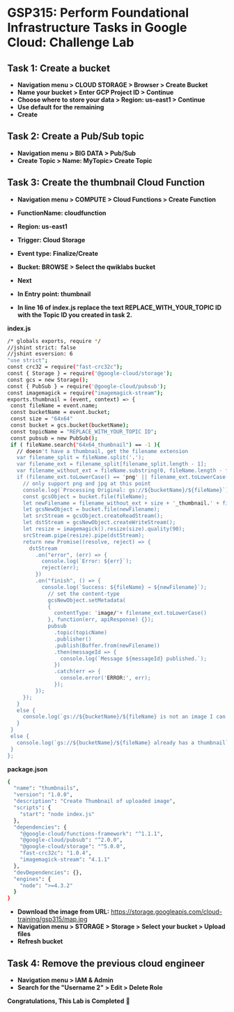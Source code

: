 # GSP315: Perform Foundational Infrastructure Tasks in Google Cloud: Challenge Lab

## Task 1: Create a bucket

- **Navigation menu > CLOUD STORAGE > Browser > Create Bucket**
- **Name your bucket > Enter GCP Project ID > Continue**
- **Choose where to store your data > Region: us-east1 > Continue**
- **Use default for the remaining**
- **Create**

## Task 2: Create a Pub/Sub topic

- **Navigation menu > BIG DATA > Pub/Sub**
- **Create Topic > Name: MyTopic> Create Topic**

## Task 3: Create the thumbnail Cloud Function

- **Navigation menu > COMPUTE > Cloud Functions > Create Function**
- **FunctionName: cloudfunction**
- **Region: us-east1** 
- **Trigger: Cloud Storage**
- **Event type: Finalize/Create** 
- **Bucket: BROWSE > Select the qwiklabs bucket**
- **Next**

 - **In Entry point: thumbnail**
 - **In line 16 of index.js replace the text REPLACE_WITH_YOUR_TOPIC ID with the Topic ID you created in task 2.**
 
 **index.js**

 ```bash
 /* globals exports, require */
//jshint strict: false
//jshint esversion: 6
"use strict";
const crc32 = require("fast-crc32c");
const { Storage } = require('@google-cloud/storage');
const gcs = new Storage();
const { PubSub } = require('@google-cloud/pubsub');
const imagemagick = require("imagemagick-stream");
exports.thumbnail = (event, context) => {
  const fileName = event.name;
  const bucketName = event.bucket;
  const size = "64x64"
  const bucket = gcs.bucket(bucketName);
  const topicName = "REPLACE_WITH_YOUR_TOPIC ID";
  const pubsub = new PubSub();
  if ( fileName.search("64x64_thumbnail") == -1 ){
    // doesn't have a thumbnail, get the filename extension
    var filename_split = fileName.split('.');
    var filename_ext = filename_split[filename_split.length - 1];
    var filename_without_ext = fileName.substring(0, fileName.length - filename_ext.length );
    if (filename_ext.toLowerCase() == 'png' || filename_ext.toLowerCase() == 'jpg'){
      // only support png and jpg at this point
      console.log(`Processing Original: gs://${bucketName}/${fileName}`);
      const gcsObject = bucket.file(fileName);
      let newFilename = filename_without_ext + size + '_thumbnail.' + filename_ext;
      let gcsNewObject = bucket.file(newFilename);
      let srcStream = gcsObject.createReadStream();
      let dstStream = gcsNewObject.createWriteStream();
      let resize = imagemagick().resize(size).quality(90);
      srcStream.pipe(resize).pipe(dstStream);
      return new Promise((resolve, reject) => {
        dstStream
          .on("error", (err) => {
            console.log(`Error: ${err}`);
            reject(err);
          })
          .on("finish", () => {
            console.log(`Success: ${fileName} → ${newFilename}`);
              // set the content-type
              gcsNewObject.setMetadata(
              {
                contentType: 'image/'+ filename_ext.toLowerCase()
              }, function(err, apiResponse) {});
              pubsub
                .topic(topicName)
                .publisher()
                .publish(Buffer.from(newFilename))
                .then(messageId => {
                  console.log(`Message ${messageId} published.`);
                })
                .catch(err => {
                  console.error('ERROR:', err);
                });
          });
      });
    }
    else {
      console.log(`gs://${bucketName}/${fileName} is not an image I can handle`);
    }
  }
  else {
    console.log(`gs://${bucketName}/${fileName} already has a thumbnail`);
  }
};
```
**package.json**
```bash
{
  "name": "thumbnails",
  "version": "1.0.0",
  "description": "Create Thumbnail of uploaded image",
  "scripts": {
    "start": "node index.js"
  },
  "dependencies": {
    "@google-cloud/functions-framework": "^1.1.1",
    "@google-cloud/pubsub": "^2.0.0",
    "@google-cloud/storage": "^5.0.0",
    "fast-crc32c": "1.0.4",
    "imagemagick-stream": "4.1.1"
  },
  "devDependencies": {},
  "engines": {
    "node": ">=4.3.2"
  }
}
```
- **Download the image from URL:** https://storage.googleapis.com/cloud-training/gsp315/map.jpg
- **Navigation menu > STORAGE > Storage > Select your bucket > Upload files**
- **Refresh bucket**

## Task 4: Remove the previous cloud engineer
- **Navigation menu > IAM & Admin**
- **Search for the "Username 2" > Edit > Delete Role**



**Congratulations, This Lab is Completed** 🤩